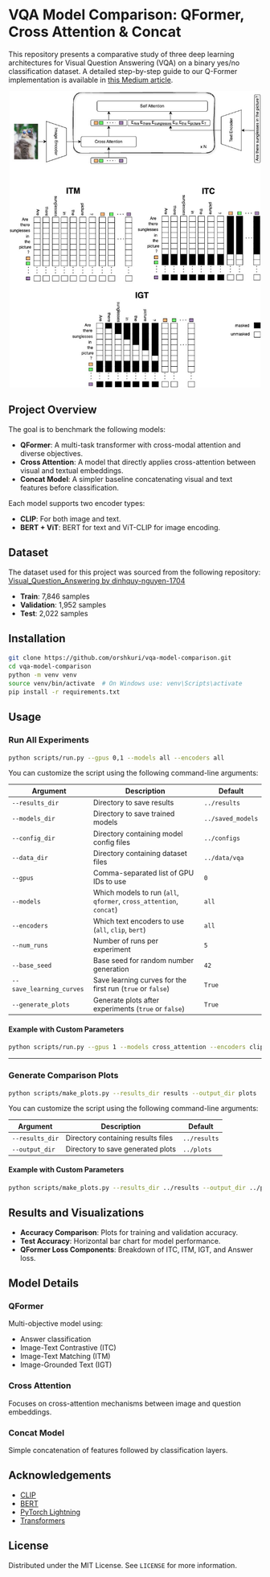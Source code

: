 # VQA Model Comparison: QFormer, Cross Attention & Concat

This repository presents a comparative study of three deep learning architectures for Visual Question Answering (VQA) on a binary yes/no classification dataset.
A detailed step-by-step guide to our Q-Former implementation is available in [this Medium article](https://medium.com/@ofekirsh/build-blip-2-step-by-step-59dc5a041827).

<p align="center">
  <img src="images/blip2_architecture.jpeg" alt="VQA Example" width="500"/>
</p>

## Project Overview

The goal is to benchmark the following models:
- **QFormer**: A multi-task transformer with cross-modal attention and diverse objectives.
- **Cross Attention**: A model that directly applies cross-attention between visual and textual embeddings.
- **Concat Model**: A simpler baseline concatenating visual and text features before classification.

Each model supports two encoder types:
- **CLIP**: For both image and text.
- **BERT + ViT**: BERT for text and ViT-CLIP for image encoding.

## Dataset

The dataset used for this project was sourced from the following repository:
[Visual_Question_Answering by dinhquy-nguyen-1704](https://github.com/dinhquy-nguyen-1704/Visual_Question_Answering)


- **Train**: 7,846 samples  
- **Validation**: 1,952 samples  
- **Test**: 2,022 samples

## Installation

```bash
git clone https://github.com/orshkuri/vqa-model-comparison.git
cd vqa-model-comparison
python -m venv venv
source venv/bin/activate  # On Windows use: venv\Scripts\activate
pip install -r requirements.txt
```

## Usage

### Run All Experiments

```bash
python scripts/run.py --gpus 0,1 --models all --encoders all
```

You can customize the script using the following command-line arguments:

| Argument | Description | Default |
|----------|-------------|---------|
| `--results_dir` | Directory to save results | `../results` |
| `--models_dir` | Directory to save trained models | `../saved_models` |
| `--config_dir` | Directory containing model config files | `../configs` |
| `--data_dir` | Directory containing dataset files | `../data/vqa` |
| `--gpus` | Comma-separated list of GPU IDs to use | `0` |
| `--models` | Which models to run (`all`, `qformer`, `cross_attention`, `concat`) | `all` |
| `--encoders` | Which text encoders to use (`all`, `clip`, `bert`) | `all` |
| `--num_runs` | Number of runs per experiment | `5` |
| `--base_seed` | Base seed for random number generation | `42` |
| `--save_learning_curves` | Save learning curves for the first run (`true` or `false`) | `True` |
| `--generate_plots` | Generate plots after experiments (`true` or `false`) | `True` |

#### Example with Custom Parameters

```bash
python scripts/run.py --gpus 1 --models cross_attention --encoders clip --num_runs 3 --base_seed 123 --save_learning_curves True --generate_plots True
```
---

### Generate Comparison Plots

```bash
python scripts/make_plots.py --results_dir results --output_dir plots
```
You can customize the script using the following command-line arguments:

| Argument | Description | Default |
|----------|-------------|---------|
| `--results_dir` | Directory containing results files | `../results` |
| `--output_dir` | Directory to save generated plots | `../plots` |

#### Example with Custom Parameters

```bash
python scripts/make_plots.py --results_dir ../results --output_dir ../plots
```


## Results and Visualizations

- **Accuracy Comparison**: Plots for training and validation accuracy.
- **Test Accuracy**: Horizontal bar chart for model performance.
- **QFormer Loss Components**: Breakdown of ITC, ITM, IGT, and Answer loss.

## Model Details

### QFormer
Multi-objective model using:
- Answer classification
- Image-Text Contrastive (ITC)
- Image-Text Matching (ITM)
- Image-Grounded Text (IGT)

### Cross Attention
Focuses on cross-attention mechanisms between image and question embeddings.

### Concat Model
Simple concatenation of features followed by classification layers.

## Acknowledgements

- [CLIP](https://github.com/openai/CLIP)
- [BERT](https://huggingface.co/bert-base-uncased)
- [PyTorch Lightning](https://www.pytorchlightning.ai/)
- [Transformers](https://huggingface.co/transformers/)

## License

Distributed under the MIT License. See `LICENSE` for more information.
